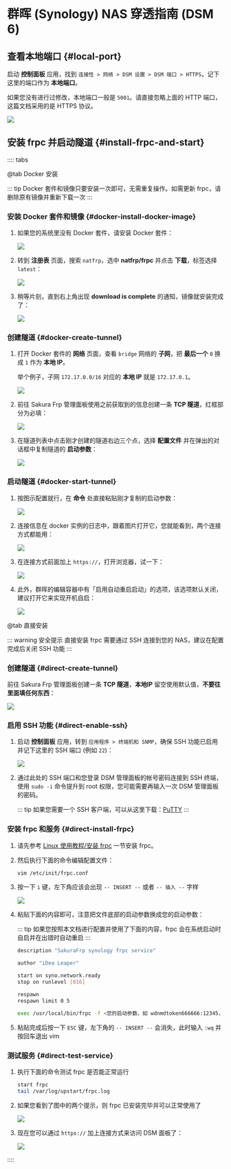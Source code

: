 # 群晖 (Synology) NAS 穿透指南 (DSM 6)

## 查看本地端口 {#local-port}

启动 **控制面板** 应用，找到 `连接性 > 网络 > DSM 设置 > DSM 端口 > HTTPS`，记下这里的端口作为 **本地端口**。

如果您没有进行过修改，本地端口一般是 `5001`。请直接忽略上面的 HTTP 端口，这篇文档采用的是 HTTPS 协议。

![](./_images/dsm6-prepare-portal.png)

## 安装 frpc 并启动隧道 {#install-frpc-and-start}

:::: tabs

@tab Docker 安装

::: tip
Docker 套件和镜像只要安装一次即可，无需重复操作。如需更新 frpc，请删除原有镜像并重新下载一次
:::

### 安装 Docker 套件和镜像 {#docker-install-docker-image}

1. 如果您的系统里没有 Docker 套件，请安装 Docker 套件：

   ![](./_images/dsm6-docker-install.png)

1. 转到 **注册表** 页面，搜索 `natfrp`，选中 **natfrp/frpc** 并点击 **下载**，标签选择 `latest`：

   ![](./_images/dsm6-docker-pull.png)

1. 稍等片刻，直到右上角出现 **download is complete** 的通知，镜像就安装完成了：

   ![](./_images/dsm6-docker-pull-complete.png)

### 创建隧道 {#docker-create-tunnel}

1. 打开 Docker 套件的 **网络** 页面，查看 `bridge` 网络的 **子网**，把 **最后一个** `0` 换成 `1` 作为 **本地 IP**。

   举个例子，子网 `172.17.0.0/16` 对应的 **本地 IP** 就是 `172.17.0.1`。

   ![](./_images/dsm6-docker-local-ip.png)

1. 前往 Sakura Frp 管理面板使用之前获取到的信息创建一条 **TCP 隧道**，红框部分为必填：

   ![](./_images/dsm-docker-create-tunnel.png)

1. 在隧道列表中点击刚才创建的隧道右边三个点，选择 **配置文件** 并在弹出的对话框中复制隧道的 **启动参数**：

   ![](./_images/dsm-launch-args.png)

### 启动隧道 {#docker-start-tunnel}

1. 按图示配置就行，在 **命令** 处直接粘贴刚才复制的启动参数：

   ![](./_images/dsm6-docker-open.png)

1. 连接信息在 docker 实例的日志中，跟着图片打开它，您就能看到，两个连接方式都能用：

   ![](./_images/dsm6-docker-log.png)

1. 在连接方式前面加上 `https://`，打开浏览器，试一下：

   ![](./_images/dsm6-docker-browser.png)

1. 此外，群晖的编辑容器中有「启用自动重启启动」的选项，该选项默认关闭，建议打开它来实现开机自启：

   ![](./_images/dsm6-docker-autorerun.png)

@tab 直接安装

::: warning 安全提示
直接安装 frpc 需要通过 SSH 连接到您的 NAS，建议在配置完成后关闭 SSH 功能
:::

### 创建隧道 {#direct-create-tunnel}

前往 Sakura Frp 管理面板创建一条 **TCP 隧道**，**本地IP** 留空使用默认值，**不要往里面填任何东西**：

![](./_images/dsm-direct-create-tunnel.png)

### 启用 SSH 功能 {#direct-enable-ssh}

1. 启动 **控制面板** 应用，转到 `应用程序 > 终端机和 SNMP`，确保 SSH 功能已启用并记下这里的 SSH 端口 (例如 `22`)：

   ![](./_images/dsm6-prepare-ssh.png)

1. 通过此处的 SSH 端口和您登录 DSM 管理面板的帐号密码连接到 SSH 终端，使用 `sudo -i` 命令提升到 root 权限，您可能需要再输入一次 DSM 管理面板的密码。

   ::: tip
   如果您需要一个 SSH 客户端，可以从这里下载：[PuTTY](https://www.chiark.greenend.org.uk/~sgtatham/putty/latest.html)
   :::

### 安装 frpc 和服务 {#direct-install-frpc}

1. 请先参考 [Linux 使用教程/安装 frpc](/frpc/usage.md#linux-install-frpc) 一节安装 frpc。

1. 然后执行下面的命令编辑配置文件：

   ```bash
   vim /etc/init/frpc.conf
   ```

1. 按一下 `i` 键，左下角应该会出现 `-- INSERT --` 或者 `-- 插入 --` 字样

   ![](../frpc/service/_images/systemd-1.png)

1. 粘贴下面的内容即可，注意把文件底部的启动参数换成您的启动参数：

   ::: tip
   如果您按照本文档进行配置并使用了下面的内容，frpc 会在系统启动时自启并在出错时自动重启
   :::

   ```bash
   description "SakuraFrp synology frpc service"

   author "iDea Leaper"

   start on syno.network.ready
   stop on runlevel [016]

   respawn
   respawn limit 0 5

   exec /usr/local/bin/frpc -f <您的启动参数，如 wdnmdtoken666666:12345，不要带尖括号>
   ```

1. 粘贴完成后按一下 `ESC` 键，左下角的 `-- INSERT --` 会消失，此时输入 `:wq` 并按回车退出 vim

### 测试服务 {#direct-test-service}

1. 执行下面的命令测试 frpc 是否能正常运行

   ```bash
   start frpc
   tail /var/log/upstart/frpc.log
   ```

1. 如果您看到了图中的两个提示，则 frpc 已安装完毕并可以正常使用了

   ![](./_images/dsm6-direct-started.png)

1. 现在您可以通过 `https://` 加上连接方式来访问 DSM 面板了：

   ![](./_images/dsm6-direct-browser.png)

::::

